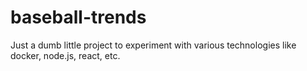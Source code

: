# baseball-trends

Just a dumb little project to experiment with various technologies like docker, node.js, react, etc.
